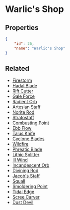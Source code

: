 # Warlic's Shop

<no description available>

## Properties

```json
{
    "id": 26,
    "name": "Warlic's Shop"
}
```

## Related

- [Firestorm](../items/841-firestorm.md)
- [Hadal Blade](../items/859-hadal-blade.md)
- [Rift Cutter](../items/847-rift-cutter.md)
- [Gale Force](../items/851-gale-force.md)
- [Radient Orb](../items/843-radient-orb.md)
- [Artesian Staff](../items/861-artesian-staff.md)
- [Norite Rod](../items/849-norite-rod.md)
- [Stratostaff](../items/853-stratostaff.md)
- [Combusting Point](../items/845-combusting-point.md)
- [Ebb Flow](../items/863-ebb-flow.md)
- [Talus Knife](../items/857-talus-knife.md)
- [Cyclone Blades](../items/855-cyclone-blades.md)
- [Wildfire](../items/840-wildfire.md)
- [Phreatic Blade](../items/858-phreatic-blade.md)
- [Lithic Splitter](../items/846-lithic-splitter.md)
- [Ill Wind](../items/850-ill-wind.md)
- [Incandescent Orb](../items/842-incandescent-orb.md)
- [Divining Rod](../items/860-divining-rod.md)
- [Jacob's Staff](../items/848-jacob-s-staff.md)
- [Squall](../items/852-squall.md)
- [Smoldering Point](../items/844-smoldering-point.md)
- [Tidal Edge](../items/862-tidal-edge.md)
- [Scree Carver](../items/856-scree-carver.md)
- [Dust Devil](../items/854-dust-devil.md)

